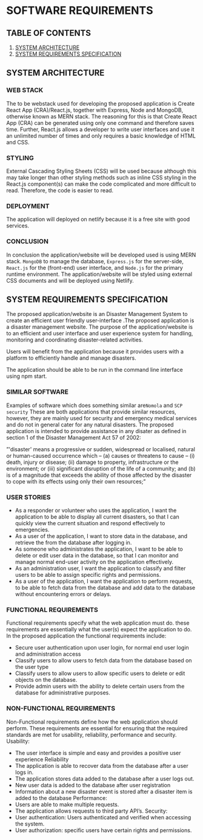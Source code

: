 # SOFTWARE REQUIREMENTS

## TABLE OF CONTENTS 
1. [SYSTEM ARCHITECTURE](#system-architecture)
2. [SYSTEM REQUIREMENTS SPECIFICATION](#system-architecture)

## SYSTEM ARCHITECTURE

### WEB STACK
The to be webstack used for developing the proposed application is Create React App (CRA)/React.js, together with Express, Node and MongoDB, otherwise known as MERN stack. 
The reasoning for this is that Create React App (CRA) can be generated using only one command and therefore saves time. Further, React.js allows a developer to write user interfaces and use it an unlimited number of times and only requires a basic knowledge of HTML and CSS.

### STYLING
External Cascading Styling Sheets (CSS) will be used because although this may take longer than other styling methods such as inline CSS styling in the React.js component(s) can make the code complicated and more difficult to read. Therefore, the code is easier to read.

### DEPLOYMENT
The application will deployed on netlify because it is a free site with good services.

### CONCLUSION
In conclusion the application/website will be developed used is using MERN stack. `MongoDB` to manage the database, `Express.js` for the server-side, `React.js` for the (front-end) user interface, and `Node.js` for the primary runtime environment. The application/website will be styled using external CSS documents and will be deployed using Netlify.

## SYSTEM REQUIREMENTS SPECIFICATION

The proposed application/website is an Disaster Management System to create an efficient user friendly user-interface .The proposed application is a disaster management website. The purpose of the application/website is to an efficient and user interface and user experience system for handling, monitoring and coordinating disaster-related activities.

Users will benefit from the application because it provides users with a platform to efficiently handle and manage disasters. 

The application should be able to be run in the command line interface using npm start.

### SIMILAR SOFTWARE
Examples of software which does something similar are`Nomola` and `SCP security` These are both applications that provide similar resources, however, they are mainly used for security and emergency medical services and do not in general cater for any natural disasters. The proposed application is intended to provide assistance in any disater as defined in section 1 of the Disaster Management Act 57 of 2002:

”'disaster' means a progressive or sudden, widespread or localised, natural or human-caused occurrence which –
(a)	causes or threatens to cause – 
    (i)	death, injury or disease;
    (ii)	damage to property, infrastructure or the environment; or
    (iii)	significant disruption of the life of a community; and
(b)	is of a magnitude that exceeds the ability of those affected by the disaster to cope with its effects using only their own resources;”

### USER STORIES


- As a responder or volunteer who uses the application, I want the application to be able to display all current disasters, so that I can quickly view the current situation and respond effectively to emergencies.
- As a user of the application, I want to store data in the database, and retrieve the from the database after logging in.
- As someone who administrates the application, I want to be able to delete or edit user data in the database, so that I can monitor and manage normal end-user activity on the application effectively.
- As an administration user, I want the application to classify and filter users to be able to assign specific rights and permissions.
- As a user of the application, I want the application to perform requests, to be able to fetch data from the database and add data to the database without encountering errors or delays.

### FUNCTIONAL REQUIREMENTS

Functional requirements specify what the web application must do. these requirements are essentially what the user(s) expect the application to do.
In the proposed application the functional requirements include:
-	Secure user authentication upon user login, for normal end user login and administration access
-	Classify users to allow users to fetch data from the database based on the user type
-	Classify users to allow users to allow specific users to delete or edit objects on the database.
-	Provide admin users with the ability to delete certain users from the database for administrative purposes.


### NON-FUNCTIONAL REQUIREMENTS 

Non-Functional requirements define how the web application should perform. These requirements are essential for ensuring that the required standards are met for usability, reliability, performance and security.
Usability: 
-	The user interface is simple and easy and provides a positive user experience
Reliability 
-	The application is able to recover data from the database after a user logs in.
-	The application stores data added to the database after a user logs out.
-	New user data is added to the database after user registration
-	Information about a new disaster event is stored after a disaster item is added to the database
Performance:
-	Users are able to make multiple requests. 
-	The application allows requests to third party API’s.
Security:
-	User authentication: Users authenticated and verified when accessing the system.
-	User authorization: specific users have certain rights and permissions.


